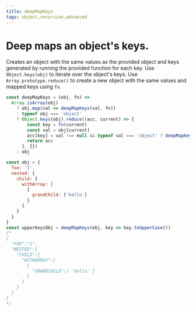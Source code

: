 ```yaml
---
title: deepMapKeys
tags: object,recursion,advanced
---
```


# Deep maps an object's keys.

Creates an object with the same values as the provided object and keys generated by running the provided function for each key.
Use `Object.keys(obj)` to iterate over the object's keys.
Use `Array.prototype.reduce()` to create a new object with the same values and mapped keys using `fn`.

```js
const deepMapKeys = (obj, fn) =>
  Array.isArray(obj)
    ? obj.map(val => deepMapKeys(val, fn))
    : typeof obj === 'object'
    ? Object.keys(obj).reduce((acc, current) => {
        const key = fn(current)
        const val = obj[current]
        acc[key] = val !== null && typeof val === 'object' ? deepMapKeys(val, fn) : val
        return acc
      }, {})
    : obj
```

```js
const obj = {
  foo: '1',
  nested: {
    child: {
      withArray: [
        {
          grandChild: ['hello']
        }
      ]
    }
  }
}
const upperKeysObj = deepMapKeys(obj, key => key.toUpperCase())
/*
{
  "FOO":"1",
  "NESTED":{
    "CHILD":{
      "WITHARRAY":[
        {
          "GRANDCHILD":[ 'hello' ]
        }
      ]
    }
  }
}
*/
```
